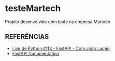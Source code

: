 # testeMartech
Projeto desenvolvido com teste na empresa Martech

## REFERÊNCIAS

- [Live de Python #113 - FastAPI - Com João Lugão](https://www.youtube.com/watch?v=MxlS5_MI_WY)
- [FastAPI Documentation](https://fastapi.tiangolo.com/#example)